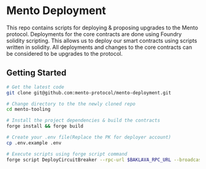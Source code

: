 # Mento Deployment

This repo contains scripts for deploying & proposing upgrades to the Mento protocol.
Deployments for the core contracts are done using Foundry solidity scripting. This allows us to deploy our smart contracts using scripts written in solidity. All deployments and changes to the core contracts can be considered to be upgrades to the protocol.

## Getting Started

```bash
# Get the latest code
git clone git@github.com:mento-protocol/mento-deployment.git

# Change directory to the the newly cloned repo
cd mento-tooling

# Install the project dependencies & build the contracts
forge install && forge build

# Create your .env file(Replace the PK for deployer account)
cp .env.example .env

# Execute scripts using forge script command
forge script DeployCircuitBreaker --rpc-url $BAKLAVA_RPC_URL --broadcast --legacy --verify --verifier sourcify

```
